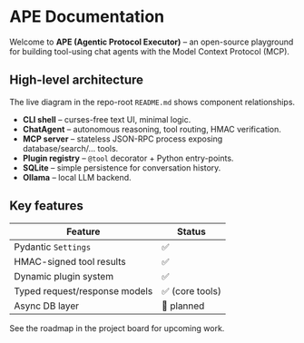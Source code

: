 # APE Documentation

Welcome to **APE (Agentic Protocol Executor)** – an open-source playground for building tool-using chat agents with the Model Context Protocol (MCP).

## High-level architecture

The live diagram in the repo-root `README.md` shows component relationships.

* **CLI shell** – curses-free text UI, minimal logic.
* **ChatAgent** – autonomous reasoning, tool routing, HMAC verification.
* **MCP server** – stateless JSON-RPC process exposing database/search/… tools.
* **Plugin registry** – `@tool` decorator + Python entry-points.
* **SQLite** – simple persistence for conversation history.
* **Ollama** – local LLM backend.

## Key features

| Feature | Status |
|---------|--------|
| Pydantic `Settings` | ✅ |
| HMAC-signed tool results | ✅ |
| Dynamic plugin system | ✅ |
| Typed request/response models | ✅ (core tools) |
| Async DB layer | 🚧 planned |

See the roadmap in the project board for upcoming work. 